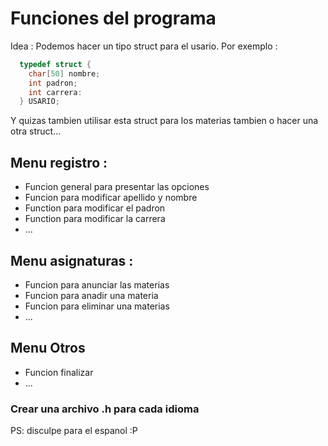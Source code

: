 # Funciones del programa

Idea : Podemos hacer un tipo struct para el usario. Por exemplo :

```C
  typedef struct {
    char[50] nombre;
    int padron;
    int carrera:
  } USARIO;
```

Y quizas tambien utilisar esta struct para los materias tambien o hacer una otra struct...


## Menu registro :

* Funcion general para presentar las opciones
* Funcion para modificar apellido y nombre
* Function para modificar el padron
* Function para modificar la carrera
* ...

## Menu asignaturas :

* Funcion para anunciar las materias
* Funcion para anadir una materia
* Funcion para eliminar una materias
* ...

## Menu Otros

* Funcion finalizar
* ...

### Crear una archivo .h para cada idioma


PS: disculpe para el espanol :P
